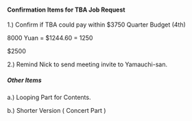 #### Confirmation Items for TBA Job Request

1.) Confirm if TBA could pay within $3750 Quarter Budget (4th)

8000 Yuan = $1244.60 = 1250

$2500

2.) Remind Nick to send meeting invite to Yamauchi-san.



##### Other Items

a.) Looping Part for Contents.

b.) Shorter Version ( Concert Part )

